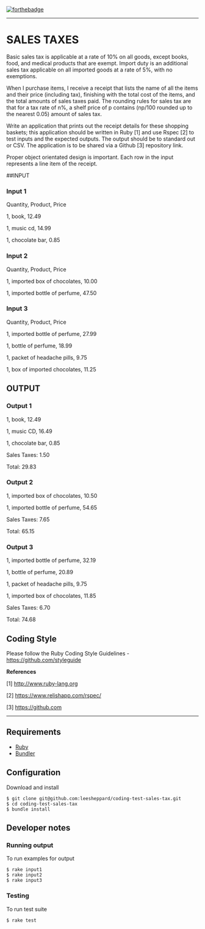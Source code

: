 [![forthebadge](https://forthebadge.com/images/badges/made-with-ruby.svg)](https://forthebadge.com)

------

# SALES TAXES

Basic sales tax is applicable at a rate of 10% on all goods, except books, food, and medical products that are exempt. Import duty is an additional sales tax applicable on all imported goods at a rate of 5%, with no exemptions.

When I purchase items, I receive a receipt that lists the name of all the items and their price (including tax), finishing with the total cost of the items, and the total amounts of sales taxes paid. The rounding rules for sales tax are that for a tax rate of n%, a shelf price of p contains (np/100 rounded up to the nearest 0.05) amount of sales tax.

Write an application that prints out the receipt details for these shopping baskets; this application should be written in Ruby [1] and use Rspec [2] to test inputs and the expected outputs. The output should be to standard out or CSV. The application is to be shared via a Github [3] repository link.

Proper object orientated design is important. Each row in the input represents a line item of the receipt.

##INPUT

### Input 1
Quantity, Product, Price

1, book, 12.49

1, music cd, 14.99

1, chocolate bar, 0.85

### Input 2
Quantity, Product, Price

1, imported box of chocolates, 10.00 

1, imported bottle of perfume, 47.50

### Input 3
Quantity, Product, Price

1, imported bottle of perfume, 27.99 

1, bottle of perfume, 18.99

1, packet of headache pills, 9.75

1, box of imported chocolates, 11.25
      
## OUTPUT 

### Output 1

1, book, 12.49 

1, music CD, 16.49 

1, chocolate bar, 0.85 

Sales Taxes: 1.50

Total: 29.83

### Output 2

1, imported box of chocolates, 10.50 

1, imported bottle of perfume, 54.65

Sales Taxes: 7.65

Total: 65.15

### Output 3

1, imported bottle of perfume, 32.19 

1, bottle of perfume, 20.89

1, packet of headache pills, 9.75

1, imported box of chocolates, 11.85

Sales Taxes: 6.70

Total: 74.68

## Coding Style

Please follow the Ruby Coding Style Guidelines - https://github.com/styleguide

**References**

[1] http://www.ruby-lang.org 

[2] https://www.relishapp.com/rspec/

[3] https://github.com

------

## Requirements

* [Ruby](Gemfile#L2)
* [Bundler](https://bundler.io)

## Configuration

Download and install

	$ git clone git@github.com:leesheppard/coding-test-sales-tax.git
	$ cd coding-test-sales-tax
	$ bundle install

## Developer notes

### Running output

To run examples for output

	$ rake input1
	$ rake input2
	$ rake input3

### Testing

To run test suite

	$ rake test
